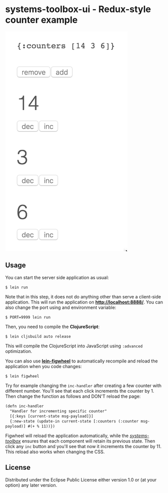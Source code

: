 # systems-toolbox-ui - Redux-style counter example

![screenshot](doc/screenshot.png)


## Usage

You can start the server side application as usual:

    $ lein run

Note that in this step, it does not do anything other than serve a client-side application. This will run the application on **[http://localhost:8888/](http://localhost:8888/)**. You can also change the port using and environment variable:

    $ PORT=9999 lein run

Then, you need to compile the **ClojureScript**:

    $ lein cljsbuild auto release

This will compile the ClojureScript into JavaScript using `:advanced` optimization.

You can also use **[lein-figwheel](https://github.com/bhauman/lein-figwheel)** to automatically recompile and reload the application when you code changes:

    $ lein figwheel

Try for example changing the `inc-handler` after creating a few counter with different number. You'll see that each click increments the counter by 1. Then change the function as follows and DON'T reload the page:

```
(defn inc-handler
  "Handler for incrementing specific counter"
  [{:keys [current-state msg-payload]}]
  {:new-state (update-in current-state [:counters (:counter msg-payload)] #(+ % 11))})
```

Figwheel will reload the application automatically, while the *[systems-toolbox](https://github.com/matthiasn/systems-toolbox)* ensures that each component will retain its previous state. Then click any `inc` button and you'll see that now it increments the counter by 11. This reload also works when changing the CSS.


## License

Distributed under the Eclipse Public License either version 1.0 or (at your option) any later version.
